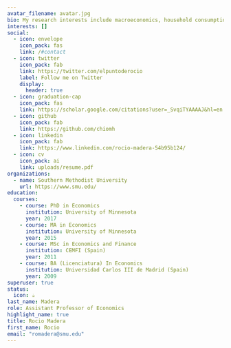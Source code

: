 ```yaml
---
avatar_filename: avatar.jpg
bio: My research interests include macroeconomics, household consumption, and labor.
interests: []
social:
  - icon: envelope
    icon_pack: fas
    link: /#contact
  - icon: twitter
    icon_pack: fab
    link: https://twitter.com/elpuntoderocio
    label: Follow me on Twitter
    display:
      header: true
  - icon: graduation-cap
    icon_pack: fas
    link: https://scholar.google.com/citations?user=_SvqiTYAAAAJ&hl=en
  - icon: github
    icon_pack: fab
    link: https://github.com/chiomh
  - icon: linkedin
    icon_pack: fab
    link: https://www.linkedin.com/rocio-madera-54b95b124/
  - icon: cv
    icon_pack: ai
    link: uploads/resume.pdf
organizations:
  - name: Southern Methodist University
    url: https://www.smu.edu/
education:
  courses:
    - course: PhD in Economics
      institution: University of Minnesota
      year: 2017
    - course: MA in Economics
      institution: University of Minnesota
      year: 2015
    - course: MSc in Economics and Finance
      institution: CEMFI (Spain)
      year: 2011
    - course: BA (Licenciatura) In Economics
      institution: Universidad Carlos III de Madrid (Spain)
      year: 2009
superuser: true
status:
  icon: ☕️
last_name: Madera
role: Assistant Professor of Economics
highlight_name: true
title: Rocio Madera
first_name: Rocio
email: "romadera@smu.edu"
---
```

